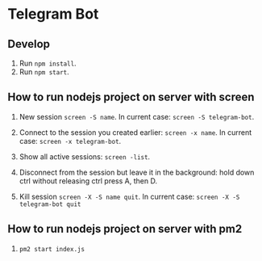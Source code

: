 # Telegram Bot

## Develop

1. Run `npm install`.
2. Run `npm start`.

## How to run nodejs project on server with screen

1. New session `screen -S name`. In current case: `screen -S telegram-bot`.

2. Connect to the session you created earlier: `screen -x name`. In current case: `screen -x telegram-bot`. 
   
3. Show all active sessions: `screen -list`.

4. Disconnect from the session but leave it in the background: hold down ctrl without releasing ctrl press A, then D.

5. Kill session `screen -X -S name quit`. In current case: `screen -X -S telegram-bot quit`

## How to run nodejs project on server with pm2
1. `pm2 start index.js`
